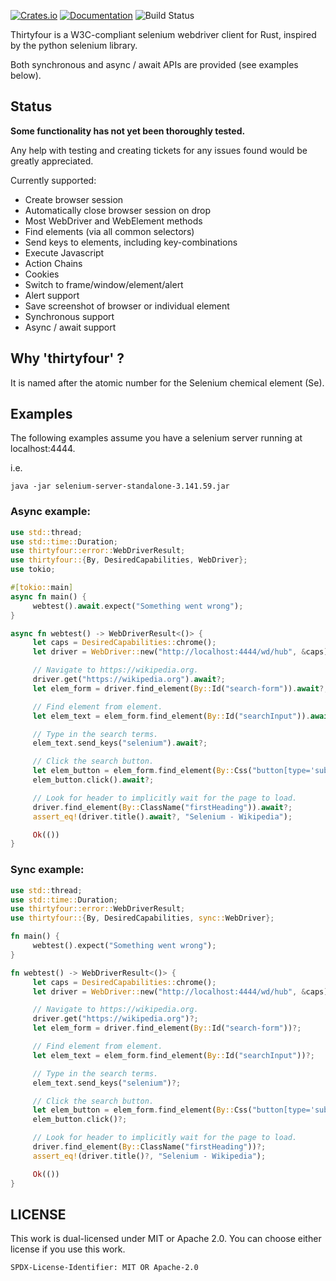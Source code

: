 [![Crates.io](https://img.shields.io/crates/v/thirtyfour.svg)](https://crates.io/crates/thirtyfour)
[![Documentation](https://docs.rs/thirtyfour/badge.svg)](https://docs.rs/thirtyfour/)
![Build Status](https://github.com/stevepryde/thirtyfour/workflows/build/badge.svg)

Thirtyfour is a W3C-compliant selenium webdriver client for Rust, inspired by the python selenium library.

Both synchronous and async / await APIs are provided (see examples below).

## Status

**Some functionality has not yet been thoroughly tested.**

Any help with testing and creating tickets for any issues found would be greatly appreciated.

Currently supported:

- Create browser session
- Automatically close browser session on drop
- Most WebDriver and WebElement methods
- Find elements (via all common selectors)
- Send keys to elements, including key-combinations
- Execute Javascript
- Action Chains
- Cookies
- Switch to frame/window/element/alert
- Alert support
- Save screenshot of browser or individual element
- Synchronous support
- Async / await support

## Why 'thirtyfour' ?

It is named after the atomic number for the Selenium chemical element (Se).

## Examples

The following examples assume you have a selenium server running
at localhost:4444.

i.e.

```ignore
java -jar selenium-server-standalone-3.141.59.jar
```

### Async example:

```rust
use std::thread;
use std::time::Duration;
use thirtyfour::error::WebDriverResult;
use thirtyfour::{By, DesiredCapabilities, WebDriver};
use tokio;

#[tokio::main]
async fn main() {
     webtest().await.expect("Something went wrong");
}

async fn webtest() -> WebDriverResult<()> {
     let caps = DesiredCapabilities::chrome();
     let driver = WebDriver::new("http://localhost:4444/wd/hub", &caps).await?;

     // Navigate to https://wikipedia.org.
     driver.get("https://wikipedia.org").await?;
     let elem_form = driver.find_element(By::Id("search-form")).await?;

     // Find element from element.
     let elem_text = elem_form.find_element(By::Id("searchInput")).await?;

     // Type in the search terms.
     elem_text.send_keys("selenium").await?;

     // Click the search button.
     let elem_button = elem_form.find_element(By::Css("button[type='submit']")).await?;
     elem_button.click().await?;

     // Look for header to implicitly wait for the page to load.
     driver.find_element(By::ClassName("firstHeading")).await?;
     assert_eq!(driver.title().await?, "Selenium - Wikipedia");

     Ok(())
}
```

### Sync example:

```rust
use std::thread;
use std::time::Duration;
use thirtyfour::error::WebDriverResult;
use thirtyfour::{By, DesiredCapabilities, sync::WebDriver};

fn main() {
     webtest().expect("Something went wrong");
}

fn webtest() -> WebDriverResult<()> {
     let caps = DesiredCapabilities::chrome();
     let driver = WebDriver::new("http://localhost:4444/wd/hub", &caps)?;

     // Navigate to https://wikipedia.org.
     driver.get("https://wikipedia.org")?;
     let elem_form = driver.find_element(By::Id("search-form"))?;

     // Find element from element.
     let elem_text = elem_form.find_element(By::Id("searchInput"))?;

     // Type in the search terms.
     elem_text.send_keys("selenium")?;

     // Click the search button.
     let elem_button = elem_form.find_element(By::Css("button[type='submit']"))?;
     elem_button.click()?;

     // Look for header to implicitly wait for the page to load.
     driver.find_element(By::ClassName("firstHeading"))?;
     assert_eq!(driver.title()?, "Selenium - Wikipedia");

     Ok(())
}
```

## LICENSE

This work is dual-licensed under MIT or Apache 2.0.
You can choose either license if you use this work.

`SPDX-License-Identifier: MIT OR Apache-2.0`
